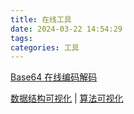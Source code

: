 ```yaml
---
title: 在线工具
date: 2024-03-22 14:54:29
tags:
categories: 工具
---
```


[Base64 在线编码解码](https://base64.us/)

[数据结构可视化](https://www.cs.usfca.edu/~galles/visualization/Algorithms.html) | [算法可视化](https://visualgo.net/zh)

<!-- more -->

